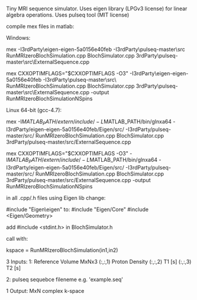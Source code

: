 Tiny MRI sequence simulator.
Uses eigen library (LPGv3 license) for linear algebra operations.
Uses pulseq tool (MIT license)

compile mex files in matlab:

Windows:

  mex -I3rdParty\eigen-eigen-5a0156e40feb -I3rdParty\pulseq-master\src RunMRIzeroBlochSimulation.cpp BlochSimulator.cpp 3rdParty\pulseq-master\src\ExternalSequence.cpp

  mex CXXOPTIMFLAGS="\$CXXOPTIMFLAGS -O3" -I3rdParty\eigen-eigen-5a0156e40feb -I3rdParty\pulseq-master\src\ RunMRIzeroBlochSimulation.cpp BlochSimulator.cpp 3rdParty\pulseq-master\src\ExternalSequence.cpp -output RunMRIzeroBlochSimulationNSpins

Linux 64-bit (gcc-4.7):

  mex -I$MATLAB_PATH/extern/include/ -L$MATLAB_PATH/bin/glnxa64 -I3rdParty/eigen-eigen-5a0156e40feb/Eigen/src/ -I3rdParty/pulseq-master/src/ RunMRIzeroBlochSimulation.cpp BlochSimulator.cpp 3rdParty/pulseq-master/src/ExternalSequence.cpp

  mex CXXOPTIMFLAGS="\$CXXOPTIMFLAGS -O3" -I$MATLAB_PATH/extern/include/ -L$MATLAB_PATH/bin/glnxa64 -I3rdParty/eigen-eigen-5a0156e40feb/Eigen/src/ -I3rdParty/pulseq-master/src/ RunMRIzeroBlochSimulation.cpp BlochSimulator.cpp 3rdParty/pulseq-master/src/ExternalSequence.cpp -output RunMRIzeroBlochSimulationNSpins

  in all .cpp/.h files using Eigen lib change: 
  
  #include "Eigen\eigen"
  to:
  #include "Eigen/Core"
  #include <Eigen/Geometry>

  add #include <stdint.h> in BlochSimulator.h

call with:

kspace = RunMRIzeroBlochSimulation(in1,in2)

3 Inputs:
1: Reference Volume MxNx3
(:,:,1) Proton Density
(:,:,2) T1 [s]
(:,:,3) T2 [s]

2: pulseq sequebce fileneme e.g. 'example.seq'

1 Output:
MxN complex k-space 
